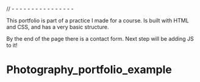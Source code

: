 // - - - - - - - - - - - - - - - -

This portfolio is part of a practice I made for a course.
Is built with HTML and CSS, and has a very basic structure.

By the end of the page there is a contact form.
Next step will be adding JS to it!
# Photography_portfolio_example
